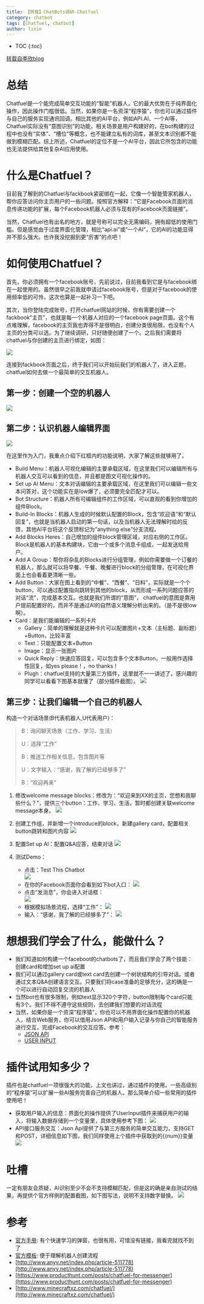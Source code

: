 ```yaml
---
title: 【转载】ChatBots调研-Chatfuel
category: chatbot
tags: [Chatfuel, chatbot]
author: lixin
---
```


* TOC
{:toc}

[转载自李欣blog](http://blog.xinlulicheng.net/?p=224)

# 总结

Chatfuel是一个能完成简单交互功能的“智能”机器人，它的最大优势在于纯界面化操作，因此操作门槛很低。当然，如果你是一名资深“程序猿”，你也可以通过插件与自己的服务实现通讯回调。相比其他的AI平台，例如API.AI、一个AI等，Chatfuel实际没有“意图识别”的功能，相关场景是用户构建好的，在bot构建的过程中也没有“实体”、“槽位”等概念，也不能建立私有的词库，甚至文本识别都不能做到模糊匹配。综上所述，Chatfuel的定位不是一个AI平台，因此它所包含的功能也无法提供给其他复杂AI应用使用。

# 什么是Chatfuel？
目前我了解到的Chatfuel与fackbook紧密绑在一起，它像一个智能管家机器人，帮你应答访问你主页用户的一些问题。按照官方解释：“它是Facebook页面的消息传递功能的扩展，每个Facebook机器人必须与现有的Facebook页面链接”。

当然，Chatfuel也有出名的地方，就是号称可以完全无需编码，拥有超低的使用门槛。但是感觉由于过度界面化管理，相比“api.ai”或“一个AI”，它的AI的功能显得并不那么强大。也许我没挖掘到更“厉害”的点吧！



# 如何使用Chatfuel？
首先，你必须拥有一个facebook账号，先前说过，目前我看到它是与facebook绑在一起使用的。虽然很早之前我就申请过facebook账号，但是对于facebook的使用频率低的可怜，这次也算是一起补习一下吧。

其次，当你登陆完成账号，打开chatfuel网站的时候，你有需要创建一个fackbook“主页”，也就是每一个机器人对应的一个facebook page页面。这个有点难理解，facebook的主页我也弄得不是很明白，创建分类很局限，也没有个人主页的分类可以选。为了继续调研，只好随便创建了一个。之后我们需要将chatfuel与你创建的主页进行绑定，如图：

![](http://blog.xinlulicheng.net/wp-content/uploads/2017/03/20170313070638_32914.png)      



连接到fackbook页面之后，终于我们可以开始玩我们的机器人了，进入正题，chatfuel如何去做一个最简单的交互机器人。

## 第一步：创建一个空的机器人
![](http://blog.xinlulicheng.net/wp-content/uploads/2017/03/20170313074806_48216.png)

## 第二步：认识机器人编辑界面
![](http://blog.xinlulicheng.net/wp-content/uploads/2017/03/20170313075332_46027.png)

在这里作为入门，我重点介绍下红框内的功能说明，大家了解这些就够用了。

* Build Menu：机器人可视化编辑的主要承载区域，在这里我们可以编辑所有与机器人交互可以看到的信息，并且都是图文可视化操作的。
* Set up AI Menu：文本对话编辑的主要承载区域，在这里我们可以编辑一些文本问答对，这个功能实在是low爆了，必须要完全匹配才可以。
* Bot Structure：机器人所有可编辑组件的工作区域，可以直观的看到你增加的组件Block。
* Build-In Blocks：机器人生成的时候默认配置的Block，包含“欢迎语”和“默认回复”，也就是当机器人启动的第一句话，以及当机器人无法理解时给的反馈，其他AI平台将这个反馈标记为”anything else”分支流程。
* Add Blocks Heres：自己增加的组件block管理区域，对应右侧的工作区。Block是机器人的基本构建块，它由一个或多个消息卡组成，一起发送给用户。
* Add A Group：帮你将杂乱的Blocks进行分组管理，例如你需要做一个订餐的机器人，那么就可以将早餐、午餐、晚餐进行block的分组管理，在可视化界面上也会看着更清晰一些。
* Add Button：大家在图上看到的“中餐”、“西餐”、“日料”，实际就是一个个button，可以通过配置指向跳转到其他的block，从而形成一系列问题应答的对话“流”，完成基本交互。也就是我们所谓的“意图”， chatfuel的意图是靠用户提前配置好的，而并不是通过AI的自然语义理解分析出来的。（是不是很low啊）。
* Card：是我们能编辑的一系列卡片
	* Gallery：简单的理解就是这种卡片可以配置图片+文本（主标题、副标题）+Button，比较丰富
	* Text：只能配置文本+Button
	* Image：显示一张图片
	* Quick Reply：快速应答回复，可以包含多个文本Button，一般用作选择性回复，如yes please！，no thanks！
	* Plugh：chatfuel支持的大量第三方插件，这里就不一一讲述了，感兴趣的同学可以看看下图基本就懂了（部分插件截图）。
	![](http://blog.xinlulicheng.net/wp-content/uploads/2017/03/20170313081538_86147.png)


## 第三步：让我们编辑一个自己的机器人
构造一个对话场景(B代表机器人,U代表用户)：

>B：询问聊天场景（工作、学习、生活） 
>
>U：选择“工作”
>
>B：推送工作相关信息，包含图片等 
>
>U：文字输入：“感谢，我了解的已经够多了” 
>
>B：“欢迎再来”

1. 修改welcome message blocks：修改为：“欢迎来到XX的主页，您想和我聊些什么？”，提供三个button：工作、学习、生活，暂时都创建关联welcome message本身。
![](http://blog.xinlulicheng.net/wp-content/uploads/2017/03/20170313084438_69316.png)

2. 创建工作组，并新增一个introduce的block，新建gallery card，配置相关button跳转和图片内容 
![](http://blog.xinlulicheng.net/wp-content/uploads/2017/03/20170313085303_35377.png)                                 
3. 配置Set up AI：配置Q&A应答，结束对话
![](http://blog.xinlulicheng.net/wp-content/uploads/2017/03/20170313085549_81303.png)
4. 测试Demo：
	* 点击：Test This Chatbot    
	![](http://blog.xinlulicheng.net/wp-content/uploads/2017/03/20170313090456_26001.png)                                                     
	* 在你的Facebook页面你会看到如下bot入口：
	![](http://blog.xinlulicheng.net/wp-content/uploads/2017/03/20170313090537_76392.png)                                                                                                            
	* 点击“发消息”，你会进入对话框：   
	![](http://blog.xinlulicheng.net/wp-content/uploads/2017/03/20170313090701_69206.png)                                                                                                                                        
	* 根据模拟场景流程，选择“工作”：
	![](http://blog.xinlulicheng.net/wp-content/uploads/2017/03/20170313090826_69583.png)                                                                                                                                             
	* 输入：“感谢，我了解的已经够多了”： 
	![](http://blog.xinlulicheng.net/wp-content/uploads/2017/03/20170313090936_60550.png)        
	                                                                                                                             
# 想想我们学会了什么，能做什么？
* 我们知道如何构建一个faceboot的chatbots了，而且我们学会了两个技能：创建card和增加set up ai配置
* 我们可以通过gallery card或text card去创建一个树状结构的引导对话。或者通过文本Q&A创建语言交互。只要我们将case准备的足够充分，这的确是一个可以进行自动回复交流的机器人
* 当然bot也有很多限制，例如text显示320个字符，button限制每个card只能有3个。我们不得不遵守这些规则，去创建我们想要的对话流程
* 当然，如果你是一个资深“程序猿”，你也可以不用界面化操作配置你的机器人，结合Web服务，你可以借用Json API和用户输入记录与你自己的智能服务进行交互，完成Facebook的交互应答。参考：
	* [JSON API](https://help.chatfuel.com/facebook-messenger/plugins/json-plugin/)
	* [USER INPUT](https://help.chatfuel.com/facebook-messenger/plugins/user-input/)

# 插件试用知多少？
插件也是chatfuel一项很强大的功能，上文也讲过，通过插件的使用，一些高级别的“程序猿”可以扩展一些AI服务完善自己的机器人。那么简单介绍一些常用的插件使用吧！

* 获取用户输入的信息：界面化的操作提供了UserInput插件来捕获用户的输入，将输入数据存储到一个变量里，具体使用参考下图：
![](http://blog.xinlulicheng.net/wp-content/uploads/2017/03/20170314054440_23136.png)
* API接口服务交互：Json Api提供了与第三方服务的简单交互能力，支持GET和POST，详细信息如下图，我们同样使用上个插件中获取到的{{num}}变量
![](http://blog.xinlulicheng.net/wp-content/uploads/2017/03/20170314054556_18374.png)

# 吐槽
一定有朋友会质疑，AI识别至少不会不支持模糊匹配，但是这的确是亲自测试的结果，再提供个官方样例的配置截图，如下图写法，说明不支持数字替换。
![](http://blog.xinlulicheng.net/wp-content/uploads/2017/03/20170313093108_66908.png)



# 参考
* [官方手册](https://help.chatfuel.com/facebook-messenger/ ): 有个快速学习的弹窗，也很有用，可惜没有链接，我看完就找不到了
* [官方模板](https://dashboard.chatfuel.com/#/bots): 便于理解机器人创建流程
* [http://www.anyv.net/index.php/article-511778](http://www.anyv.net/index.php/article-511778)
* [https://www.producthunt.com/posts/chatfuel-for-messenger](https://www.producthunt.com/posts/chatfuel-for-messenger)
* [http://www.minecraftxz.com/chatfuel/](http://www.minecraftxz.com/chatfuel/)